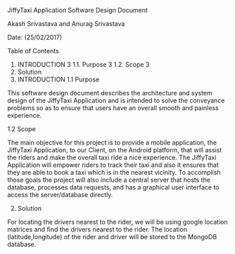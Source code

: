 












JiffyTaxi Application
Software Design Document












Akash Srivastava and Anurag Srivastava

Date: (25/02/2017)





Table of Contents

1.	INTRODUCTION	3
1.1.	Purpose	3
1.2.	Scope	3
2. Solution
1. INTRODUCTION
1.1 Purpose

This software design document describes the architecture and system design of the JiffyTaxi Application and is intended to solve the conveyance problems so as to ensure that users have an overall smooth and painless experience.

1.2 Scope

The main objective for this project is to provide a mobile application, the JiffyTaxi Application, to our Client, on the Android platform, that will assist the riders and make the overall taxi ride a nice experience. The JiffyTaxi Application will empower riders to track their taxi and also it ensures that they are able to book a taxi which is in the nearest vicinity. To accomplish those goals the project will also include a central server that hosts the database, processes data requests, and has a graphical user interface to access the server/database directly.

2.	Solution

For locating the drivers nearest to the rider, we will be using google location matrices and find the drivers nearest to the rider. The location (latitude,longitude) of the rider and driver will be stored to the MongoDB database.

